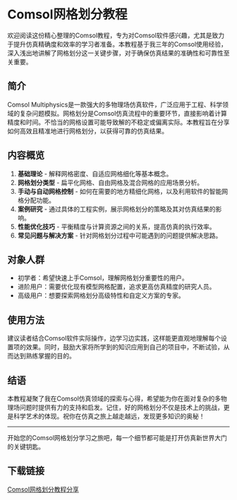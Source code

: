 # Comsol网格划分教程

欢迎阅读这份精心整理的Comsol教程，专为对Comsol软件感兴趣，尤其是致力于提升仿真精确度和效率的学习者准备。本教程基于我三年的Comsol使用经验，深入浅出地讲解了网格划分这一关键步骤，对于确保仿真结果的准确性和可靠性至关重要。

## 简介

Comsol Multiphysics是一款强大的多物理场仿真软件，广泛应用于工程、科学领域的复杂问题模拟。网格划分是Comsol仿真流程中的重要环节，直接影响着计算精度和时间。不恰当的网格设置可能导致解的不稳定或偏离实际。本教程旨在分享如何高效且精准地进行网格划分，以获得可靠的仿真结果。

## 内容概览

1. **基础理论** - 解释网格密度、自适应网格细化等基本概念。
2. **网格划分类型** - 扁平化网格、自由网格及混合网格的应用场景分析。
3. **手动与自动网格控制** - 如何在需要的地方精细化网格，以及利用软件的智能网格分配功能。
4. **案例研究** - 通过具体的工程实例，展示网格划分的策略及其对仿真结果的影响。
5. **性能优化技巧** - 平衡精度与计算资源之间的关系，提高仿真的执行效率。
6. **常见问题与解决方案** - 针对网格划分过程中可能遇到的问题提供解决思路。

## 对象人群

- 初学者：希望快速上手Comsol，理解网格划分重要性的用户。
- 进阶用户：需要优化现有模型网格配置，追求更高仿真精度的研究人员。
- 高级用户：想要探索网格划分高级特性和自定义方案的专家。

## 使用方法

建议读者结合Comsol软件实际操作，边学习边实践，这样能更直观地理解每个设置项的效果。同时，鼓励大家将所学到的知识应用到自己的项目中，不断试验，从而达到熟练掌握的目的。

## 结语

本教程凝聚了我在Comsol仿真领域的探索与心得，希望能为你在面对复杂的多物理场问题时提供有力的支持和启发。记住，好的网格划分不仅是技术上的挑战，更是科学艺术的体现。祝你在仿真之旅上越走越远，发现更多知识的奥秘！

---

开始您的Comsol网格划分学习之旅吧，每一个细节都可能是打开仿真新世界大门的关键钥匙。

## 下载链接

[Comsol网格划分教程分享](https://pan.quark.cn/s/b9ca5db620d9)
